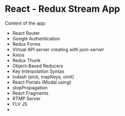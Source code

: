 # React - Redux Stream App

Content of the app:

- React Router
- Google Authentication
- Redux Forms
- Virtual API server creating with json-server
- Axios
- Redux Thunk
- Object-Based Reducers
- Key Interpolation Syntax
- lodash (pick, mapKeys, omit)
- React Portals (Modal using)
- stopPropagation
- React Fragments
- RTMP Server
- FLV JS
-
